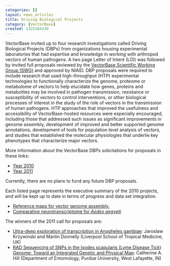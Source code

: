 ```yaml
---
categories: []
layout: news_articles
title: Driving Biological Projects
category: [VectorBase]
created: 1325384336
---
```

VectorBase invited up to four research investigations called Driving Biological Projects (DBPs) from organizations housing experimental laboratories that had expertise and knowledge in working with arthropod vectors of human pathogens. A two page Letter of Intent (LOI) was followed by invited full proposals reviewed by the <a href="/swg">VectorBase Scientific Working Group (SWG)</a> and approved by NIAID. DBP proposals were required to include research that used high-throughput (HTP) experimental technologies to functionally characterize the genome, proteome or metabolome of vectors to help elucidate how genes, proteins and metabolites may be involved in pathogen transmission, resistance or susceptibility of vectors to control interventions, or other biological processes of interest in the study of the role of vectors in the transmission of human pathogens. HTP approaches that improved the usefulness and accessibility of VectorBase-hosted resources were especially encouraged, including those that addressed such issues as significant improvements in genome assembly, development of improved and better supported genome annotations, development of tools for population level analysis of vectors, and studies that established the molecular physiologies that underlie key phenotypes that characterize major vectors. 

<p>More information about the VectorBase DBPs solicitations for proposals in these links:</p>
<ul>
<li><a href="/sites/default/files/ftp/year%202010.pdf">Year 2010</a></li>
<li><a href="/sites/default/files/ftp/year%202011.pdf">Year 2011</a></li>
</ul>
Currently, there are no plans to fund any future DBP proposals.

Each listed page represents the executive summary of the 2010 projects, and will be kept up to date in terms of progress and data set integration.
<ul>

<li> <a href="/content/physical-reference-maps-vector-genome-assembly">Reference maps for vector genome assembly.</a>
<li> <a href="/content/comparative-neurotranscriptome-aedes-aegypti">Comparative neurotranscriptome for <i>Aedes aegypti</i></a>

</ul>

<p>The winners of the 2011 call for proposals are:</p>

<ul>
<li><a href="ultra-deep-exploration-transcription-anopheles-gambiae">Ultra-deep exploration of transcription in Anopheles gambiae</a>: Jaroslaw Krzywinski and Martin Donnelly (Liverpool School of Tropical Medicine, UK)</li>
<li><a href="rad-sequencing-snps-ixodes-scapularis-lyme-disease-tick-genome-toward-integrated-genetic">RAD Sequencing of SNPs in the Ixodes scapularis (Lyme Disease Tick) Genome: Toward an Integrated Genetic and Physical Map</a>: Catherine A. Hill
(Department of Entomology, Purdue University, West Lafayette, IN)</li>
</ul>
